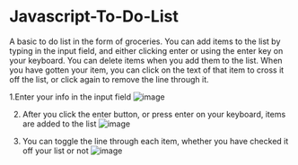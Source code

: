 # Javascript-To-Do-List
A basic to do list in the form of groceries. You can add items to the list by typing in the input field, and either clicking enter or using the enter key on your keyboard. You can delete items when you add them to the list. When you have gotten your item, you can click on the text of that item to cross it off the list, or click again to remove the line through it.

1.Enter your info in the input field 
![image](https://user-images.githubusercontent.com/96216965/170839824-d16b3114-b80f-4670-a36d-0913025be519.png)

2. After you click the enter button, or press enter on your keyboard, items are added to the list
![image](https://user-images.githubusercontent.com/96216965/170841943-a1d52a3e-5ad7-438f-9d70-f1e1ff1298e2.png)


3. You can toggle the line through each item, whether you have checked it off your list or not
![image](https://user-images.githubusercontent.com/96216965/170841932-f0d2ad75-0271-4598-9fd0-52ebbff3aa54.png)

